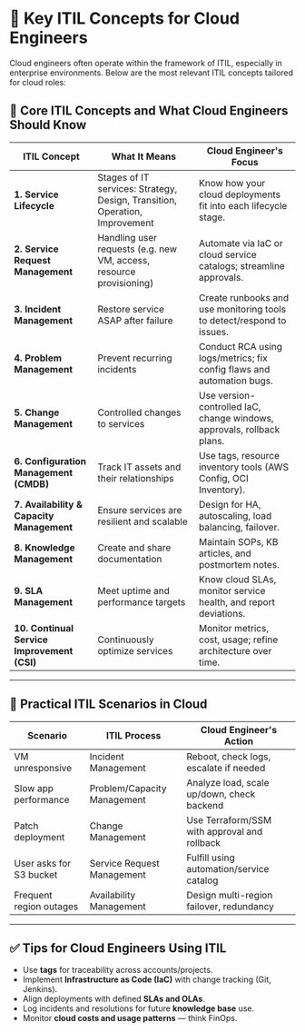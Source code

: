 # 🔑 Key ITIL Concepts for Cloud Engineers

Cloud engineers often operate within the framework of ITIL, especially in enterprise environments. Below are the most relevant ITIL concepts tailored for cloud roles:

## 📘 Core ITIL Concepts and What Cloud Engineers Should Know

| ITIL Concept | What It Means | Cloud Engineer's Focus |
|--------------|----------------|-------------------------|
| **1. Service Lifecycle** | Stages of IT services: Strategy, Design, Transition, Operation, Improvement | Know how your cloud deployments fit into each lifecycle stage. |
| **2. Service Request Management** | Handling user requests (e.g. new VM, access, resource provisioning) | Automate via IaC or cloud service catalogs; streamline approvals. |
| **3. Incident Management** | Restore service ASAP after failure | Create runbooks and use monitoring tools to detect/respond to issues. |
| **4. Problem Management** | Prevent recurring incidents | Conduct RCA using logs/metrics; fix config flaws and automation bugs. |
| **5. Change Management** | Controlled changes to services | Use version-controlled IaC, change windows, approvals, rollback plans. |
| **6. Configuration Management (CMDB)** | Track IT assets and their relationships | Use tags, resource inventory tools (AWS Config, OCI Inventory). |
| **7. Availability & Capacity Management** | Ensure services are resilient and scalable | Design for HA, autoscaling, load balancing, failover. |
| **8. Knowledge Management** | Create and share documentation | Maintain SOPs, KB articles, and postmortem notes. |
| **9. SLA Management** | Meet uptime and performance targets | Know cloud SLAs, monitor service health, and report deviations. |
| **10. Continual Service Improvement (CSI)** | Continuously optimize services | Monitor metrics, cost, usage; refine architecture over time. |

---

## 🎯 Practical ITIL Scenarios in Cloud

| Scenario | ITIL Process | Cloud Engineer's Action |
|---------|---------------|---------------------------|
| VM unresponsive | Incident Management | Reboot, check logs, escalate if needed |
| Slow app performance | Problem/Capacity Management | Analyze load, scale up/down, check backend |
| Patch deployment | Change Management | Use Terraform/SSM with approval and rollback |
| User asks for S3 bucket | Service Request Management | Fulfill using automation/service catalog |
| Frequent region outages | Availability Management | Design multi-region failover, redundancy |

---

## ✅ Tips for Cloud Engineers Using ITIL

- Use **tags** for traceability across accounts/projects.
- Implement **Infrastructure as Code (IaC)** with change tracking (Git, Jenkins).
- Align deployments with defined **SLAs and OLAs**.
- Log incidents and resolutions for future **knowledge base** use.
- Monitor **cloud costs and usage patterns** — think FinOps.
